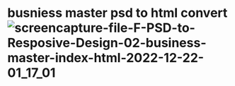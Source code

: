 # busniess master psd to html convert![screencapture-file-F-PSD-to-Resposive-Design-02-business-master-index-html-2022-12-22-01_17_01](https://user-images.githubusercontent.com/63076422/208985751-bd33d2ed-c2ef-4283-9861-2c03fe6a7d72.jpg)
